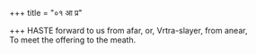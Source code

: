 +++
title = "०१ आ प्र"

+++
HASTE forward to us from afar, or, Vrtra-slayer, from anear,  
     To meet the offering to the meath.